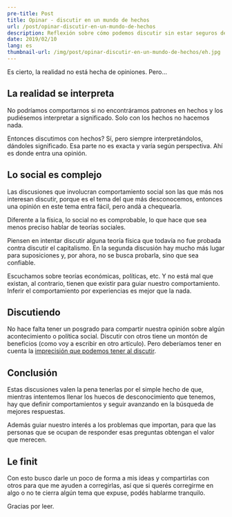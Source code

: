 ```yaml
---
pre-title: Post
title: Opinar - discutir en un mundo de hechos
url: /post/opinar-discutir-en-un-mundo-de-hechos
description: Reflexión sobre cómo podemos discutir sin estar seguros de lo que hablamos
date: 2019/02/10
lang: es
thumbnail-url: /img/post/opinar-discutir-en-un-mundo-de-hechos/eh.jpg
---
```


Es cierto, la realidad no está hecha de opiniones. Pero…

## La realidad se interpreta

No podríamos comportarnos si no encontráramos patrones en hechos y los pudiésemos interpretar a significado. Solo con los hechos no hacemos nada.

Entonces discutimos con hechos? Sí, pero siempre interpretándolos, dándoles significado. Esa parte no es exacta y varía según perspectiva. Ahí es donde entra una opinión.

## Lo social es complejo

Las discusiones que involucran comportamiento social son las que más nos interesan discutir, porque es el tema del que más desconocemos, entonces una opinión en este tema entra fácil, pero andá a chequearla.

Diferente a la física, lo social no es comprobable, lo que hace que sea menos preciso hablar de teorías sociales.

Piensen en intentar discutir alguna teoría física que todavía no fue probada contra discutir el capitalismo. En la segunda discusión hay mucho más lugar para suposiciones y, por ahora, no se busca probarla, sino que sea confiable.

Escuchamos sobre teorías económicas, políticas, etc. Y no está mal que existan, al contrario, tienen que existir para guiar nuestro comportamiento. Inferir el comportamiento por experiencias es mejor que la nada.

## Discutiendo

No hace falta tener un posgrado para compartir nuestra opinión sobre algún acontecimiento o política social. Discutir con otros tiene un montón de beneficios (como voy a escribir en otro artículo). Pero deberíamos tener en cuenta la [imprecisión que podemos tener al discutir](/post/opinar-imprecision/).

## Conclusión

Estas discusiones valen la pena tenerlas por el simple hecho de que, mientras intentemos llenar los huecos de desconocimiento que tenemos, hay que definir comportamientos y seguir avanzando en la búsqueda de mejores respuestas.

Además guiar nuestro interés a los problemas que importan, para que las personas que se ocupan de responder esas preguntas obtengan el valor que merecen.

## Le finit

Con esto busco darle un poco de forma a mis ideas y compartirlas con otros para que me ayuden a corregirlas, así que si querés corregirme en algo o no te cierra algún tema que expuse, podés hablarme tranquilo.

Gracias por leer.
